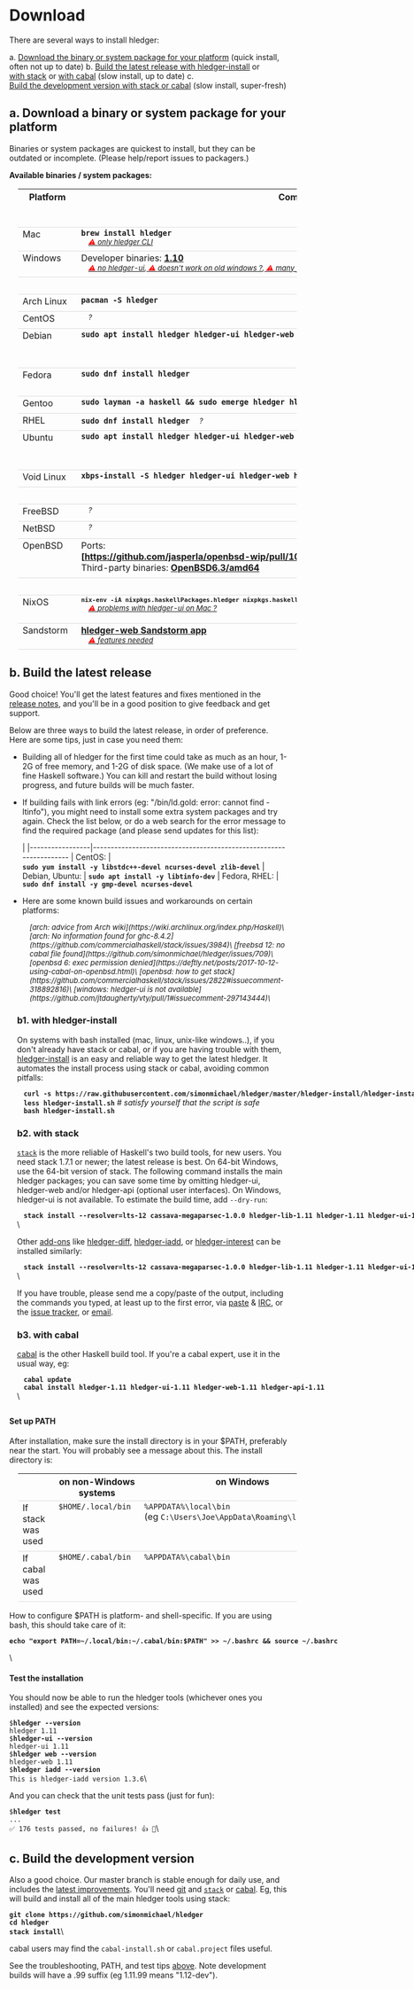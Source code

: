 # Download

There are several ways to install hledger:

a. [Download the binary or system package for your platform](#a.-download-a-binary-or-system-package) (quick install, often not up to date)
b. [Build the latest release with hledger-install](#b.-build-the-latest-release)
  or [with stack](#b2.-with-stack)
  or [with cabal](#b3.-with-cabal) (slow install, up to date)
c. [Build the development version with stack or cabal](#c.-build-the-development-version) (slow install, super-fresh)


<a name="a"></a>

## a. Download a binary or system package for your platform

<style>
table { margin-left:1em; }
tr { border-top:thin solid #ddd; border-bottom:thin solid #ddd; }
div > p > strong > code { margin-left:1em; } /* top-level code lines */
code { white-space:nowrap; }
tr { vertical-align:top; }
td { padding-bottom:.5em; padding-right:1em; }
td:first-of-type { 
  /* white-space:nowrap; */
  /* width:1%; */
}
a { white-space:nowrap; }
.warnings {
    display:inline-block;
    margin-left:1em;
    font-style:italic;
    font-size:small;
}
.warnings > a:before {
    content: " ⚠ ";
    color:red;
}
</style>

Binaries or system packages are quickest to install, but they can be outdated or incomplete.
(Please help/report issues to packagers.)

**Available binaries / system packages:**

| Platform             | Command/Link           | Installs&nbsp;version<br>([as&nbsp;of&nbsp;20181006](https://repology.org/metapackage/hledger/badges), latest is [1.11](http://hledger.org/release-notes))
|----------------------|------------------------|----------------------------------------------------------------------------------------
| Mac                  | **`brew install hledger`** <br><span class=warnings>[only hledger CLI](https://github.com/simonmichael/hledger/issues/321#issuecomment-179920520)</span> | 1.11
| Windows              | Developer binaries: **[1.10](https://ci.appveyor.com/api/buildjobs/5n63x22wvd4j24ee/artifacts/hledger.zip)** <!-- or [latest nightly dev build](https://ci.appveyor.com/api/projects/simonmichael/hledger/artifacts/hledger.zip?branch=master) --> <br><span class=warnings> [no hledger-ui](https://github.com/jtdaugherty/vty/pull/1#issuecomment-297143444),[doesn't work on old windows ?](https://github.com/simonmichael/hledger/issues/774),[many files in PATH causing hangs](https://github.com/simonmichael/hledger/issues/791)<!-- ,[appveyor builds failing](https://github.com/simonmichael/hledger/issues/832) --> </span> | 1.10
| &nbsp;               |
| Arch&nbsp;Linux      | **`pacman -S hledger`** | 1.11
| CentOS               | <span class=warnings>?</span> | 
| Debian               | **`sudo apt install hledger hledger-ui hledger-web`** | 1.0.1&nbsp;(Stable), 1.5&nbsp;(Testing), 1.10&nbsp;(Unstable)
| Fedora               | **`sudo dnf install hledger`** | 1.2&nbsp;(27), 1.4&nbsp;(28), 1.5&nbsp;(Rawhide)
| Gentoo               | **`sudo layman -a haskell && sudo emerge hledger hledger-ui hledger-web`** | 1.11
| RHEL                 | **`sudo dnf install hledger`** <span class=warnings>?</span> | <span class=warnings>?</span>
| Ubuntu               | **`sudo apt install hledger hledger-ui hledger-web`** | 0.26&nbsp;(16.04&nbsp;Xenial), 1.2&nbsp;(18.04&nbsp;Bionic), 1.5&nbsp;(18.10&nbsp;Cosmic)
| Void&nbsp;Linux      | **`xbps-install -S hledger hledger-ui hledger-web hledger-api`** | 1.10
| &nbsp;               |
| FreeBSD              | <span class=warnings>?</span> | 
| NetBSD               | <span class=warnings>?</span> | 
| OpenBSD              | Ports: **[https://github.com/jasperla/openbsd-wip/pull/104](https://github.com/jasperla/openbsd-wip/pull/104)** <br>Third-party binaries: **[OpenBSD6.3/amd64](https://s3.amazonaws.com/openbsd-hledger/index.html)** | 1.10
| &nbsp;               |
| NixOS                | **<span style="font-size:small;">`nix-env -iA nixpkgs.haskellPackages.hledger nixpkgs.haskellPackages.hledger-ui nixpkgs.haskellPackages.hledger-web`</span>** <br><span class=warnings>[problems with hledger-ui on Mac ?](https://github.com/simonmichael/hledger/issues/613)</span> | 1.5&nbsp;(stable), 1.11&nbsp;(unstable)
| Sandstorm            | **[hledger-web Sandstorm app](https://apps.sandstorm.io/app/8x12h6p0x0nrzk73hfq6zh2jxtgyzzcty7qsatkg7jfg2mzw5n90)** <br><span class=warnings>[features needed](https://github.com/simonmichael/hledger/issues/425)</span> | 1.9.2


<a name="b"></a>

## b. Build the latest release

Good choice! You'll get the latest features and fixes mentioned in the [release notes](release-notes.html),
and you'll be in a good position to give feedback and get support.

Below are three ways to build the latest release, in order of preference.
Here are some tips, just in case you need them:

- Building all of hledger for the first time could take as much as an
  hour, 1-2G of free memory, and 1-2G of disk space.  (We make use of
  a lot of fine Haskell software.)  You can kill and restart the
  build without losing progress, and future builds will be much
  faster.

- If building fails with link errors (eg: "/bin/ld.gold: error: cannot find -ltinfo"), 
  you might need to install some extra system packages and try again.
  Check the list below, or do a web search for the error message to find the required package
  (and please send updates for this list):

    |
    |-----------------|-------------------------------------------------------------------
    | CentOS:         | **`sudo yum install -y libstdc++-devel ncurses-devel zlib-devel`** <!-- https://github.com/simonmichael/hledger/issues/715 -->
    | Debian, Ubuntu: | **`sudo apt install -y libtinfo-dev`**
    | Fedora, RHEL:   | **`sudo dnf install -y gmp-devel ncurses-devel`**

- Here are some known build issues and workarounds on certain platforms:

    <span class=warnings>
    [arch: advice from Arch wiki](https://wiki.archlinux.org/index.php/Haskell)\
    [arch: No information found for ghc-8.4.2](https://github.com/commercialhaskell/stack/issues/3984)\
    <!-- [arch: some past problems](https://github.com/simonmichael/hledger/issues/668) -->
    [freebsd 12: no cabal file found](https://github.com/simonmichael/hledger/issues/709)\
    [openbsd 6: exec permission denied](https://deftly.net/posts/2017-10-12-using-cabal-on-openbsd.html)\
    [openbsd: how to get stack](https://github.com/commercialhaskell/stack/issues/2822#issuecomment-318892816)\
    [windows: hledger-ui is not available](https://github.com/jtdaugherty/vty/pull/1#issuecomment-297143444)\
    </span>


<div style="margin-left:1em; margin-bottom:2em;">

<a name="b1"></a>

### b1. with hledger-install

On systems with bash installed (mac, linux, unix-like windows..),
if you don't already have stack or cabal, or if you are having trouble with them,
[hledger-install](https://github.com/simonmichael/hledger/tree/master/hledger-install)
is an easy and reliable way to get the latest hledger.
It automates the install process using stack or cabal, avoiding common pitfalls:

  **`curl -s https://raw.githubusercontent.com/simonmichael/hledger/master/hledger-install/hledger-install.sh > hledger-install.sh`**\
  **`less hledger-install.sh`**  *# satisfy yourself that the script is safe*\
  **`bash hledger-install.sh`**

<a name="b2"></a>

### b2. with stack

[`stack`](http://haskell-lang.org/get-started) is the more reliable of Haskell's two build tools, for new users.
You need stack 1.7.1 or newer; the latest release is best.
On 64-bit Windows, use the 64-bit version of stack.
The following command installs the main hledger packages;
you can save some time by omitting hledger-ui, hledger-web and/or hledger-api (optional user interfaces).
On Windows, hledger-ui is not available.
To estimate the build time, add `--dry-run`:

  **`stack install --resolver=lts-12 cassava-megaparsec-1.0.0 hledger-lib-1.11 hledger-1.11 hledger-ui-1.11 hledger-web-1.11 hledger-api-1.11`**\

Other [add-ons](/hledger.html#third-party-add-ons)
like
[hledger-diff](http://hackage.haskell.org/package/hledger-diff),
[hledger-iadd](http://hackage.haskell.org/package/hledger-iadd),
or [hledger-interest](http://hackage.haskell.org/package/hledger-interest)
can be installed similarly:

  **`stack install --resolver=lts-12 cassava-megaparsec-1.0.0 hledger-lib-1.11 hledger-1.11 hledger-ui-1.11 hledger-diff-0.2.0.14 hledger-iadd-1.3.6 hledger-interest-1.5.2`**\

If you have trouble, please send me a copy/paste of the output,
including the commands you typed, at least up to the first error,
via 
[paste](http://paste.hledger.org) & [IRC](http://irc.hledger.org),
or the [issue tracker](http://bugs.hledger.org),
or [email](docs.html#helpfeedback).



<a name="b3"></a>

### b3. with cabal

[cabal](https://www.haskell.org/cabal/) is the other Haskell build tool. If you're a cabal expert, use it in the usual way, eg:

  **`cabal update`**\
  **`cabal install hledger-1.11 hledger-ui-1.11 hledger-web-1.11 hledger-api-1.11`**\

</div>

#### Set up PATH

After installation, make sure the install directory is in your \$PATH, preferably near the start.
You will probably see a message about this.
The install directory is:

|                    | on non-Windows systems | on Windows 
|--------------------|------------------------|------------------------------------------
| If stack was used  | `$HOME/.local/bin`     | `%APPDATA%\local\bin` (eg&nbsp;`C:\Users\Joe\AppData\Roaming\local\bin`)
| If cabal was used  | `$HOME/.cabal/bin`     | `%APPDATA%\cabal\bin`

How to configure \$PATH is platform- and shell-specific.
If you are using bash, this should take care of it:

  **`echo "export PATH=~/.local/bin:~/.cabal/bin:$PATH" >> ~/.bashrc && source ~/.bashrc`**

\

#### Test the installation

You should now be able to run the hledger tools (whichever ones you installed) and see the expected versions:

  `$`**`hledger --version`**\
  `hledger 1.11`\
  `$`**`hledger-ui --version`**\
  `hledger-ui 1.11`\
  `$`**`hledger web --version`**\
  `hledger-web 1.11`\
  `$`**`hledger iadd --version`**\
  `This is hledger-iadd version 1.3.6`\

And you can check that the unit tests pass (just for fun):

  `$`**`hledger test`**\
  `...`\
  `✅  176 tests passed, no failures! 👍 🎉`\



<a name="c"></a>

## c. Build the development version

Also a good choice. Our master branch is stable enough for daily use,
and includes the [latest improvements](https://github.com/simonmichael/hledger/commits/master).
You'll need [git](https://en.wikipedia.org/wiki/Git) and 
[`stack`](http://haskell-lang.org/get-started) or [cabal](https://www.haskell.org/cabal/).
Eg, this will build and install all of the main hledger tools using stack:

  **`git clone https://github.com/simonmichael/hledger`**\
  **`cd hledger`**\
  **`stack install`**\

cabal users may find the `cabal-install.sh` or `cabal.project` files useful.

See the troubleshooting, PATH, and test tips [above](#b).
Note development builds will have a .99 suffix (eg 1.11.99 means "1.12-dev").

